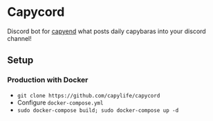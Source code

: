 # Capycord
Discord bot for [capyend](https://github.com/capylife/capyend) what posts daily capybaras into your discord channel!

## Setup
### Production with Docker
- `git clone https://github.com/capylife/capycord`
- Configure `docker-compose.yml`
- `sudo docker-compose build; sudo docker-compose up -d`
